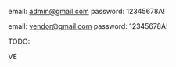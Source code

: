 email: admin@gmail.com
password: 12345678A!

email: vendor@gmail.com
password: 12345678A!


TODO:

VE

